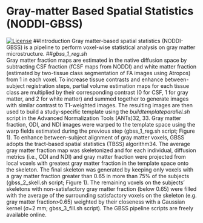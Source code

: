 # Gray-matter Based Spatial Statistics (NODDI-GBSS)
[![License](http://mirrors.creativecommons.org/presskit/buttons/88x31/svg/by-nc.svg)](LICENSE)
##Introduction
	 Gray matter-based spatial statistics (NODDI-GBSS) is a pipeline to perform voxel-wise statistical analysis on gray matter microstructure. 
##<i>gbss_1_reg.sh</i>	
	Gray matter fraction maps are estimated in the native diffusion space by subtracting CSF fraction (fCSF maps from NODDI) and white matter fraction (estimated by two-tissue class segmentation of FA images using Atropos) from 1 in each voxel. To increase tissue contrasts and enhance between-subject registration steps, partial volume estimation maps for each tissue class are multiplied by their corresponding contrast (0 for CSF, 1 for gray matter, and 2 for white matter) and summed together to generate images with similar contrast to T1-weighted images. The resulting images are then used to build a study-specific template using the <i>buildtemplateparallel.sh</i> script in the Advanced Normalization Tools (ANTs)32, 33. Gray matter fraction, ODI, and NDI images were warped to the template space using the warp fields estimated during the previous step (gbss_1_reg.sh script; Figure 1). To enhance between-subject alignment of gray matter voxels, GBSS adopts the tract-based spatial statistics (TBSS) algorithm34. The average gray matter fraction map was skeletonized and for each individual, diffusion metrics (i.e., ODI and NDI) and gray matter fraction were projected from local voxels with greatest gray matter fraction in the template space onto the skeleton. The final skeleton was generated by keeping only voxels with a gray matter fraction greater than 0.65 in more than 75% of the subjects (gbss_2_skell.sh script; Figure 1). The remaining voxels on the subjects’ skeletons with non-satisfactory gray matter fraction (below 0.65) were filled with the average of the surrounding satisfactory voxels on the skeleton (e.g. gray matter fraction>0.65) weighted by their closeness with a Gaussian kernel (σ=2 mm; gbss_3_fill.sh script). The GBSS pipeline scripts are freely available online.
